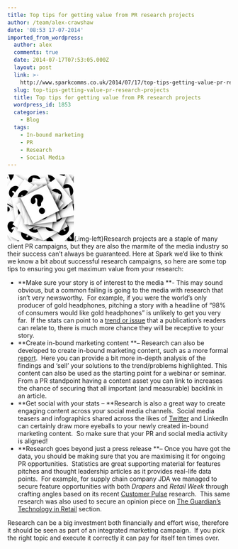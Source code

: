 ```yaml
---
title: Top tips for getting value from PR research projects
author: /team/alex-crawshaw
date: '08:53 17-07-2014'
imported_from_wordpress:
  author: alex
  comments: true
  date: 2014-07-17T07:53:05.000Z
  layout: post
  link: >-
    http://www.sparkcomms.co.uk/2014/07/17/top-tips-getting-value-pr-research-projects/
  slug: top-tips-getting-value-pr-research-projects
  title: Top tips for getting value from PR research projects
  wordpress_id: 1853
  categories:
    - Blog
  tags:
    - In-bound marketing
    - PR
    - Research
    - Social Media
---
```


![question mark](question-mark-150x150.jpg){.img-left}Research projects are a staple of many client PR campaigns, but they are also the marmite of the media industry so their success can’t always be guaranteed. Here at Spark we’d like to think we know a bit about successful research campaigns, so here are some top tips to ensuring you get maximum value from your research:

  * **Make sure your story is of interest to the media **- This may sound obvious, but a common failing is going to the media with research that isn’t very newsworthy.  For example, if you were the world’s only producer of gold headphones, pitching a story with a headline of “98% of consumers would like gold headphones” is unlikely to get you very far.  If the stats can point to a [trend or issue](http://www.retailgazette.co.uk/articles/20003-one-in-five-online-shoppers-experiencing-problems-with-home-delivery-new-research-finds) that a publication’s readers can relate to, there is much more chance they will be receptive to your story.
  * **Create in-bound marketing content **– Research can also be developed to create in-bound marketing content, such as a more formal [report](http://now.jda.com/Customer-Pulse-Report-2014-UK.html?srcid=sm-tw).  Here you can provide a bit more in-depth analysis of the findings and ‘sell’ your solutions to the trend/problems highlighted. This content can also be used as the starting point for a webinar or seminar. From a PR standpoint having a content asset you can link to increases the chance of securing that all important (and measurable) backlink in an article.
  * **Get social with your stats – **Research is also a great way to create engaging content across your social media channels.  Social media teasers and infographics shared across the likes of [Twitter](https://twitter.com/JDASoftware/status/486585954569056256) and LinkedIn can certainly draw more eyeballs to your newly created in-bound marketing content.  So make sure that your PR and social media activity is aligned!
  * **Research goes beyond just a press release **– Once you have got the data, you should be making sure that you are maximising it for ongoing PR opportunities.  Statistics are great supporting material for features pitches and thought leadership articles as it provides real-life data points.  For example, for supply chain company JDA we managed to secure feature opportunities with both _Drapers_ and _Retail Week_ through crafting angles based on its recent [Customer Pulse](http://www.jda.com/view/press-release/jda-customer-pulse-report-reveals-nearly-one-in-five-uk-consumers-have-experienced-problems-with-home-deliveries-in-last-12-months/) research.  This same research was also used to secure an opinion piece on [The Guardian’s Technology in Retail](http://www.theguardian.com/media-network/media-network-blog/2014/jun/30/challenges-retailers-online-customers-shopping) section.

Research can be a big investment both financially and effort wise, therefore it should be seen as part of an integrated marketing campaign.  If you pick the right topic and execute it correctly it can pay for itself ten times over.
